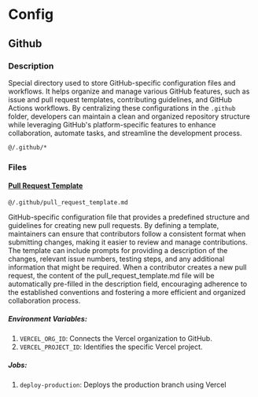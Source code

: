 # Config

## Github

### Description

Special directory used to store GitHub-specific configuration files and workflows. It helps organize and manage various GitHub features, such as issue and pull request templates, contributing guidelines, and GitHub Actions workflows. By centralizing these configurations in the `.github` folder, developers can maintain a clean and organized repository structure while leveraging GitHub's platform-specific features to enhance collaboration, automate tasks, and streamline the development process.

`@/.github/*`

### Files

#### [Pull Request Template](https://docs.github.com/en/communities/using-templates-to-encourage-useful-issues-and-pull-requests/creating-a-pull-request-template-for-your-repository)

`@/.github/pull_request_template.md`

GitHub-specific configuration file that provides a predefined structure and guidelines for creating new pull requests. By defining a template, maintainers can ensure that contributors follow a consistent format when submitting changes, making it easier to review and manage contributions. The template can include prompts for providing a description of the changes, relevant issue numbers, testing steps, and any additional information that might be required. When a contributor creates a new pull request, the content of the pull_request_template.md file will be automatically pre-filled in the description field, encouraging adherence to the established conventions and fostering a more efficient and organized collaboration process.

##### Environment Variables:

1. `VERCEL_ORG_ID`: Connects the Vercel organization to GitHub.
2. `VERCEL_PROJECT_ID`: Identifies the specific Vercel project.

##### Jobs:

1. `deploy-production`: Deploys the production branch using Vercel

<br>
